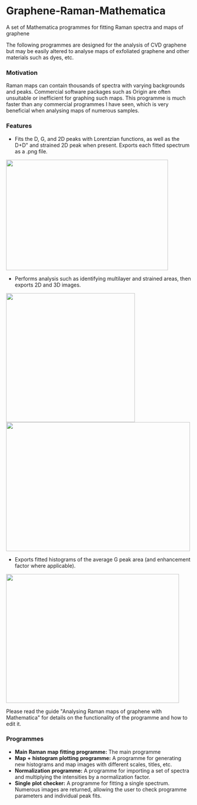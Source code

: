 # Graphene-Raman-Mathematica
A set of Mathematica programmes for fitting Raman spectra and maps of graphene

The following programmes are designed for the analysis of CVD graphene but may be easily altered to analyse maps of exfoliated graphene and other materials such as dyes, etc. 

### Motivation
Raman maps can contain thousands of spectra with varying backgrounds and peaks. Commercial software packages such as Origin are often unsuitable or inefficient for graphing such maps. 
This programme is much faster than any commercial programmes I have seen, which is very beneficial when analysing maps of numerous samples.

### Features
* Fits the D, G, and 2D peaks with Lorentzian functions, as well as the D+D" and strained 2D peak when present.
Exports each fitted spectrum as a .png file.

<img src=https://cloud.githubusercontent.com/assets/12942120/8439620/7c09f818-1f6d-11e5-9af2-f893413cf6e7.png width=440 height=300/>


* Performs analysis such as identifying multilayer and strained areas, then exports 2D and 3D images.

<img src=https://cloud.githubusercontent.com/assets/12942120/8439617/7bfa54bc-1f6d-11e5-9e13-5acf6d03de72.PNG width=350 height=350/>
<img src=https://cloud.githubusercontent.com/assets/12942120/8439618/7c01a5fa-1f6d-11e5-9f80-0ab5292c3f91.PNG width=500 height=350/>

* Exports fitted histograms of the average G peak area (and enhancement factor where applicable).
<img src=https://cloud.githubusercontent.com/assets/12942120/8439619/7c0612c0-1f6d-11e5-9489-907ea716b2b7.png width=470 height=350/>

Please read the guide "Analysing Raman maps of graphene with Mathematica" for details on the functionality of the programme and how to edit it. 


### Programmes
* __Main__ __Raman__ __map__ __fitting__ __programme:__ The main programme
* __Map__ __+__ __histogram__ __plotting__ __programme:__ A programme for generating new histograms and map images with different scales, titles, etc.
* __Normalization__ __programme:__ A programme for importing a set of spectra and multiplying the intensities by a normalization factor.
* __Single__ __plot__ __checker:__ A programme for fitting a single spectrum. Numerous images are returned, allowing the user to check programme parameters and individual peak fits.
